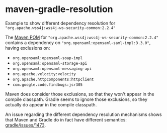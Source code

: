 # maven-gradle-resolution

Example to show different dependency resolution for `"org.apache.wss4j:wss4j-ws-security-common:2.2.4"`

The [Maven POM](https://github.com/apache/ws-wss4j/blob/wss4j-2.2.4/ws-security-common/pom.xml#L109) for `"org.apache.wss4j:wss4j-ws-security-common:2.2.4"`
contains a dependency on `"org.opensaml:opensaml-saml-impl:3.3.0"`, having exclusions on:

- `org.opensaml:opensaml-soap-impl`
- `org.opensaml:opensaml-storage-api`
- `org.opensaml:opensaml-messaging-api`
- `org.apache.velocity:velocity`
- `org.apache.httpcomponents:httpclient`
- `com.google.code.findbugs:jsr305`

Maven does consider those exclusions, so that they won't appear in the compile classpath.
Gradle seems to ignore those exclusions, so they actually do appear in the compile classpath.

An issue regarding the different dependency resolution mechanisms shows that Maven and Gradle
do in fact have different semantics: [gradle/issues/1473](https://github.com/gradle/gradle/issues/1473).

